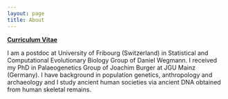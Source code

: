 ```yaml
---
layout: page
title: About
---
```


**[Curriculum Vitae](files/cv.pdf)**

I am a postdoc at University of Fribourg (Switzerland) in Statistical and Computational Evolutionary Biology Group of Daniel Wegmann. I received my PhD in Palaeogenetics Group of Joachim Burger at JGU Mainz (Germany). I have background in population genetics, anthropology and archaeology and I study ancient human societies via ancient DNA obtained from human skeletal remains.

